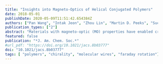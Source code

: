 ```yaml
---
title: "Insights into Magneto-Optics of Helical Conjugated Polymers"
date: 2018-05-01
publishDate: 2020-05-09T11:51:42.654384Z
authors: ["Pan Wang", "Intak Jeon", "Zhou Lin", "Martin D. Peeks", "Suchol Savagatrup", "Steven E. Kooi", "Troy Van Voorhis", "Timothy M. Swager"]
publication_types: ["2"]
abstract: "Materials with magneto-optic (MO) properties have enabled critical fiber-optic applications and highly sensitive magnetic field sensors. While traditional MO materials are inorganic in nature, new generations of MO materials based on organic semiconducting polymers could allow increased versatility for device architectures, manufacturing options, and flexible mechanics. However, the origin of MO activity in semiconducting polymers is far from understood. In this paper, we report high MO activity observed in a chiral helical poly-3-(alkylsulfone)thiophene (P3AST), which confirms a new design for the creation of a giant Faraday effect with Verdet constants up to (7.63 ± 0.78) × 104 deg T–1 m–1 at 532 nm. We have determined that the sign of the Verdet constant and its magnitude are related to the helicity of the polymer at the measured wavelength. The Faraday rotation and the helical conformation of P3AST are modulated by thermal annealing, which is further supported by DFT calculations and MD simulations. Our results demonstrate that helical polymers exhibit enhanced Verdet constants and expand the previous design space for polythiophene MO materials that was thought to be limited to highly regular lamellar structures. The structure–property studies herein provide insights for the design of next-generation MO materials based upon semiconducting organic polymers."
featured: false
publication: "*J. Am. Chem. Soc.*"
#url_pdf: "https://doi.org/10.1021/jacs.8b03777"
doi: "10.1021/jacs.8b03777"
tags: [ "polymers", "chirality", "molecular wires", "faraday rotation"]
---
```


